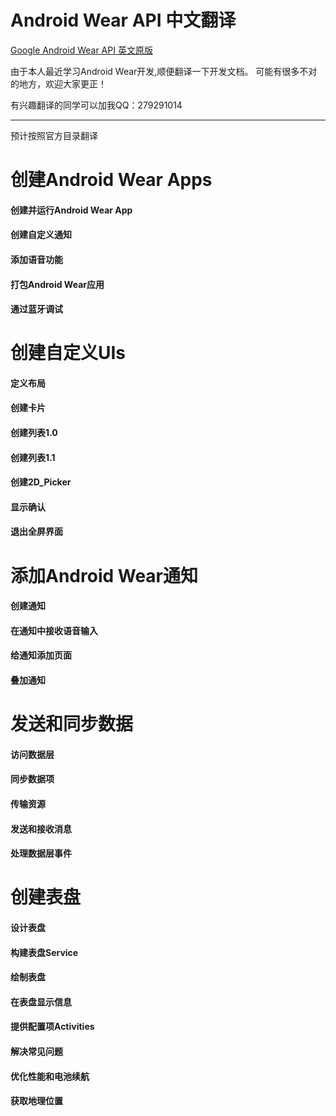 ﻿# Android Wear API 中文翻译
[Google Android Wear API 英文原版][1]

由于本人最近学习Android Wear开发,顺便翻译一下开发文档。
可能有很多不对的地方，欢迎大家更正！

有兴趣翻译的同学可以加我QQ：279291014

------


预计按照官方目录翻译

# 创建Android Wear Apps

#### 创建并运行Android Wear App

#### 创建自定义通知

#### 添加语音功能

#### 打包Android Wear应用

#### 通过蓝牙调试

# 创建自定义UIs

#### 定义布局

#### 创建卡片

#### 创建列表1.0

#### 创建列表1.1

#### 创建2D_Picker

#### 显示确认

#### 退出全屏界面

# 添加Android Wear通知

#### 创建通知

#### 在通知中接收语音输入

#### 给通知添加页面

#### 叠加通知

# 发送和同步数据

#### 访问数据层

#### 同步数据项

#### 传输资源

#### 发送和接收消息

#### 处理数据层事件

# 创建表盘

#### 设计表盘

#### 构建表盘Service

#### 绘制表盘

#### 在表盘显示信息

#### 提供配置项Activities

#### 解决常见问题

#### 优化性能和电池续航

#### 获取地理位置

  [1]: https://developer.android.com/training/building-wearables.html